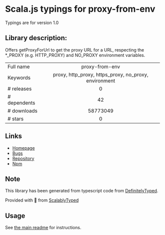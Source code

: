
# Scala.js typings for proxy-from-env

Typings are for version 1.0

## Library description:
Offers getProxyForUrl to get the proxy URL for a URL, respecting the *_PROXY (e.g. HTTP_PROXY) and NO_PROXY environment variables.

|                    |                 |
| ------------------ | :-------------: |
| Full name          | proxy-from-env |
| Keywords           | proxy, http_proxy, https_proxy, no_proxy, environment |
| # releases         | 0 |
| # dependents       | 42 |
| # downloads        | 58773049 |
| # stars            | 0 |

## Links
- [Homepage](https://github.com/Rob--W/proxy-from-env#readme)
- [Bugs](https://github.com/Rob--W/proxy-from-env/issues)
- [Repository](https://github.com/Rob--W/proxy-from-env)
- [Npm](https://www.npmjs.com/package/proxy-from-env)
    


## Note
This library has been generated from typescript code from [DefinitelyTyped](https://definitelytyped.org).

Provided with :purple_heart: from [ScalablyTyped](https://github.com/oyvindberg/ScalablyTyped)

## Usage
See [the main readme](../../readme.md) for instructions.


